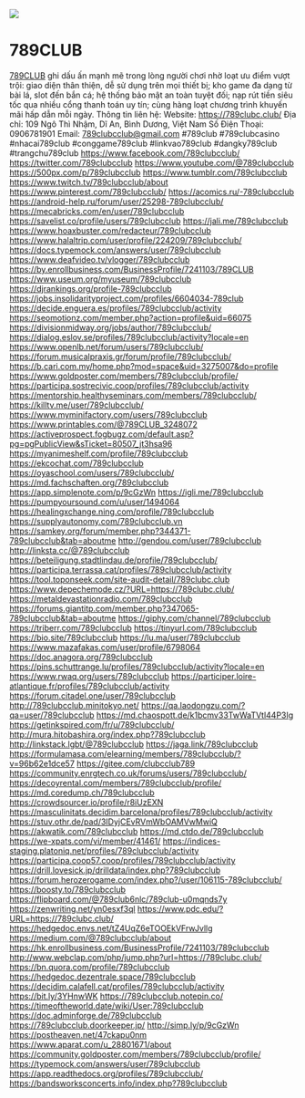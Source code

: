 ![](https://md.kif.rocks/uploads/3082c7e8-145a-40cc-a5e5-e4aadb67a980.jpeg)
# 789CLUB


<a href="https://789clubc.club/">789CLUB</a> ghi dấu ấn mạnh mẽ trong lòng người chơi nhờ loạt ưu điểm vượt trội: giao diện thân thiện, dễ sử dụng trên mọi thiết bị; kho game đa dạng từ bài lá, slot đến bắn cá; hệ thống bảo mật an toàn tuyệt đối; nạp rút tiền siêu tốc qua nhiều cổng thanh toán uy tín; cùng hàng loạt chương trình khuyến mãi hấp dẫn mỗi ngày.
Thông tin liên hệ:
Website: <a href="https://789clubc.club/">https://789clubc.club/</a>
Địa chỉ: 109 Ngô Thì Nhậm, Dĩ An, Bình Dương, Việt Nam
Số Điện Thoại: 0906781901
Email: 789clubcclub@gmail.com
#789club #789clubcasino #nhacai789club #conggame789club #linkvao789club #dangky789club #trangchu789club
<a href="https://www.facebook.com/789clubcclub/">https://www.facebook.com/789clubcclub/</a>
<a href="https://twitter.com/789clubcclub">https://twitter.com/789clubcclub</a>
<a href="https://www.youtube.com/@789clubcclub">https://www.youtube.com/@789clubcclub</a>
<a href="https://500px.com/p/789clubcclub">https://500px.com/p/789clubcclub</a>
<a href="https://www.tumblr.com/789clubcclub">https://www.tumblr.com/789clubcclub</a>
<a href="https://www.twitch.tv/789clubcclub/about">https://www.twitch.tv/789clubcclub/about</a>
<a href="https://www.pinterest.com/789clubcclub/">https://www.pinterest.com/789clubcclub/</a>
<a href="https://acomics.ru/-789clubcclub">https://acomics.ru/-789clubcclub</a>
<a href="https://android-help.ru/forum/user/25298-789clubcclub/">https://android-help.ru/forum/user/25298-789clubcclub/</a>
<a href="https://mecabricks.com/en/user/789clubcclub">https://mecabricks.com/en/user/789clubcclub</a>
<a href="https://savelist.co/profile/users/789clubcclub">https://savelist.co/profile/users/789clubcclub</a>
<a href="https://jali.me/789clubcclub">https://jali.me/789clubcclub</a>
<a href="https://www.hoaxbuster.com/redacteur/789clubcclub">https://www.hoaxbuster.com/redacteur/789clubcclub</a>
<a href="https://www.halaltrip.com/user/profile/224209/789clubcclub/">https://www.halaltrip.com/user/profile/224209/789clubcclub/</a>
<a href="https://docs.typemock.com/answers/user/789clubcclub">https://docs.typemock.com/answers/user/789clubcclub</a>
<a href="https://www.deafvideo.tv/vlogger/789clubcclub">https://www.deafvideo.tv/vlogger/789clubcclub</a>
<a href="https://by.enrollbusiness.com/BusinessProfile/7241103/789CLUB">https://by.enrollbusiness.com/BusinessProfile/7241103/789CLUB</a>
<a href="https://www.useum.org/myuseum/789clubcclub">https://www.useum.org/myuseum/789clubcclub</a>
<a href="https://djrankings.org/profile-789clubcclub">https://djrankings.org/profile-789clubcclub</a>
<a href="https://jobs.insolidarityproject.com/profiles/6604034-789club">https://jobs.insolidarityproject.com/profiles/6604034-789club</a>
<a href="https://decide.enguera.es/profiles/789clubcclub/activity">https://decide.enguera.es/profiles/789clubcclub/activity</a>
<a href="https://seomotionz.com/member.php?action=profile&uid=66075">https://seomotionz.com/member.php?action=profile&uid=66075</a>
<a href="https://divisionmidway.org/jobs/author/789clubcclub/">https://divisionmidway.org/jobs/author/789clubcclub/</a>
<a href="https://dialog.eslov.se/profiles/789clubcclub/activity?locale=en">https://dialog.eslov.se/profiles/789clubcclub/activity?locale=en</a>
<a href="https://www.openlb.net/forum/users/789clubcclub/">https://www.openlb.net/forum/users/789clubcclub/</a>
<a href="https://forum.musicalpraxis.gr/forum/profile/789clubcclub/">https://forum.musicalpraxis.gr/forum/profile/789clubcclub/</a>
<a href="https://b.cari.com.my/home.php?mod=space&uid=3275007&do=profile">https://b.cari.com.my/home.php?mod=space&uid=3275007&do=profile</a>
<a href="https://www.goldposter.com/members/789clubcclub/profile/">https://www.goldposter.com/members/789clubcclub/profile/</a>
<a href="https://participa.sostrecivic.coop/profiles/789clubcclub/activity">https://participa.sostrecivic.coop/profiles/789clubcclub/activity</a>
<a href="https://mentorship.healthyseminars.com/members/789clubcclub/">https://mentorship.healthyseminars.com/members/789clubcclub/</a>
<a href="https://killtv.me/user/789clubcclub/">https://killtv.me/user/789clubcclub/</a>
<a href="https://www.myminifactory.com/users/789clubcclub">https://www.myminifactory.com/users/789clubcclub</a>
<a href="https://www.printables.com/@789CLUB_3248072">https://www.printables.com/@789CLUB_3248072</a>
<a href="https://activeprospect.fogbugz.com/default.asp?pg=pgPublicView&sTicket=80507_jt3hsa96">https://activeprospect.fogbugz.com/default.asp?pg=pgPublicView&sTicket=80507_jt3hsa96</a>
<a href="https://myanimeshelf.com/profile/789clubcclub">https://myanimeshelf.com/profile/789clubcclub</a>
<a href="https://ekcochat.com/789clubcclub">https://ekcochat.com/789clubcclub</a>
<a href="https://oyaschool.com/users/789clubcclub/">https://oyaschool.com/users/789clubcclub/</a>
<a href="https://md.fachschaften.org/789clubcclub">https://md.fachschaften.org/789clubcclub</a>
<a href="https://app.simplenote.com/p/9cGzWn">https://app.simplenote.com/p/9cGzWn</a>
<a href="https://igli.me/789clubcclub">https://igli.me/789clubcclub</a>
<a href="https://pumpyoursound.com/u/user/1494064">https://pumpyoursound.com/u/user/1494064</a>
<a href="https://healingxchange.ning.com/profile/789clubcclub">https://healingxchange.ning.com/profile/789clubcclub</a>
<a href="https://supplyautonomy.com/789clubcclub.vn">https://supplyautonomy.com/789clubcclub.vn</a>
<a href="https://samkey.org/forum/member.php?344371-789clubcclub&tab=aboutme">https://samkey.org/forum/member.php?344371-789clubcclub&tab=aboutme</a>
<a href="http://gendou.com/user/789clubcclub">http://gendou.com/user/789clubcclub</a>
<a href="http://linksta.cc/@789clubcclub">http://linksta.cc/@789clubcclub</a>
<a href="https://beteiligung.stadtlindau.de/profile/789clubcclub/">https://beteiligung.stadtlindau.de/profile/789clubcclub/</a>
<a href="https://participa.terrassa.cat/profiles/789clubcclub/activity">https://participa.terrassa.cat/profiles/789clubcclub/activity</a>
<a href="https://tool.toponseek.com/site-audit-detail/789clubc.club">https://tool.toponseek.com/site-audit-detail/789clubc.club</a>
<a href="https://www.depechemode.cz/?URL=https://789clubc.club/">https://www.depechemode.cz/?URL=https://789clubc.club/</a>
<a href="https://metaldevastationradio.com/789clubcclub">https://metaldevastationradio.com/789clubcclub</a>
<a href="https://forums.giantitp.com/member.php?347065-789clubcclub&tab=aboutme">https://forums.giantitp.com/member.php?347065-789clubcclub&tab=aboutme</a>
<a href="https://giphy.com/channel/789clubcclub">https://giphy.com/channel/789clubcclub</a>
<a href="https://triberr.com/789clubcclub">https://triberr.com/789clubcclub</a>
<a href="https://tinyurl.com/789clubcclub">https://tinyurl.com/789clubcclub</a>
<a href="https://bio.site/789clubcclub">https://bio.site/789clubcclub</a>
<a href="https://lu.ma/user/789clubcclub">https://lu.ma/user/789clubcclub</a>
<a href="https://www.mazafakas.com/user/profile/6798064">https://www.mazafakas.com/user/profile/6798064</a>
<a href="https://doc.anagora.org/789clubcclub">https://doc.anagora.org/789clubcclub</a>
<a href="https://pins.schuttrange.lu/profiles/789clubcclub/activity?locale=en">https://pins.schuttrange.lu/profiles/789clubcclub/activity?locale=en</a>
<a href="https://www.rwaq.org/users/789clubcclub">https://www.rwaq.org/users/789clubcclub</a>
<a href="https://participer.loire-atlantique.fr/profiles/789clubcclub/activity">https://participer.loire-atlantique.fr/profiles/789clubcclub/activity</a>
<a href="https://forum.citadel.one/user/789clubcclub">https://forum.citadel.one/user/789clubcclub</a>
<a href="http://789clubcclub.minitokyo.net/">http://789clubcclub.minitokyo.net/</a>
<a href="https://qa.laodongzu.com/?qa=user/789clubcclub">https://qa.laodongzu.com/?qa=user/789clubcclub</a>
<a href="https://md.chaospott.de/k1bcmv33TwWaTVtl44P3Ig">https://md.chaospott.de/k1bcmv33TwWaTVtl44P3Ig</a>
<a href="https://getinkspired.com/fr/u/789clubcclub/">https://getinkspired.com/fr/u/789clubcclub/</a>
<a href="http://mura.hitobashira.org/index.php?789clubcclub">http://mura.hitobashira.org/index.php?789clubcclub</a>
<a href="http://linkstack.lgbt/@789clubcclub">http://linkstack.lgbt/@789clubcclub</a>
<a href="https://jaga.link/789clubcclub">https://jaga.link/789clubcclub</a>
<a href="https://formulamasa.com/elearning/members/789clubcclub/?v=96b62e1dce57">https://formulamasa.com/elearning/members/789clubcclub/?v=96b62e1dce57</a>
<a href="https://gitee.com/clubcclub789">https://gitee.com/clubcclub789</a>
<a href="https://community.enrgtech.co.uk/forums/users/789clubcclub/">https://community.enrgtech.co.uk/forums/users/789clubcclub/</a>
<a href="https://decoyrental.com/members/789clubcclub/profile/">https://decoyrental.com/members/789clubcclub/profile/</a>
<a href="https://md.coredump.ch/789clubcclub">https://md.coredump.ch/789clubcclub</a>
<a href="https://crowdsourcer.io/profile/r8iUzEXN">https://crowdsourcer.io/profile/r8iUzEXN</a>
<a href="https://masculinitats.decidim.barcelona/profiles/789clubcclub/activity">https://masculinitats.decidim.barcelona/profiles/789clubcclub/activity</a>
<a href="https://stuv.othr.de/pad/3IDyjCEvRVmWbOAMVwMwiQ">https://stuv.othr.de/pad/3IDyjCEvRVmWbOAMVwMwiQ</a>
<a href="https://akwatik.com/789clubcclub">https://akwatik.com/789clubcclub</a>
<a href="https://md.ctdo.de/789clubcclub">https://md.ctdo.de/789clubcclub</a>
<a href="https://we-xpats.com/vi/member/41461/">https://we-xpats.com/vi/member/41461/</a>
<a href="https://indices-staging.platoniq.net/profiles/789clubcclub/activity">https://indices-staging.platoniq.net/profiles/789clubcclub/activity</a>
<a href="https://participa.coop57.coop/profiles/789clubcclub/activity">https://participa.coop57.coop/profiles/789clubcclub/activity</a>
<a href="https://drill.lovesick.jp/drilldata/index.php?789clubcclub">https://drill.lovesick.jp/drilldata/index.php?789clubcclub</a>
<a href="https://forum.herozerogame.com/index.php?/user/106115-789clubcclub/">https://forum.herozerogame.com/index.php?/user/106115-789clubcclub/</a>
<a href="https://boosty.to/789clubcclub">https://boosty.to/789clubcclub</a>
<a href="https://flipboard.com/@789club6nlc/789club-u0mqnds7y">https://flipboard.com/@789club6nlc/789club-u0mqnds7y</a>
<a href="https://zenwriting.net/yn0esxf3ql">https://zenwriting.net/yn0esxf3ql</a>
<a href="https://www.pdc.edu/?URL=https://789clubc.club/">https://www.pdc.edu/?URL=https://789clubc.club/</a>
<a href="https://hedgedoc.envs.net/tZ4UqZ6eTOOEkVFrwJvllg">https://hedgedoc.envs.net/tZ4UqZ6eTOOEkVFrwJvllg</a>
<a href="https://medium.com/@789clubcclub/about">https://medium.com/@789clubcclub/about</a>
<a href="https://hk.enrollbusiness.com/BusinessProfile/7241103/789clubcclub">https://hk.enrollbusiness.com/BusinessProfile/7241103/789clubcclub</a>
<a href="http://www.webclap.com/php/jump.php?url=https://789clubc.club/">http://www.webclap.com/php/jump.php?url=https://789clubc.club/</a>
<a href="https://bn.quora.com/profile/789clubcclub">https://bn.quora.com/profile/789clubcclub</a>
<a href="https://hedgedoc.dezentrale.space/789clubcclub">https://hedgedoc.dezentrale.space/789clubcclub</a>
<a href="https://decidim.calafell.cat/profiles/789clubcclub/activity">https://decidim.calafell.cat/profiles/789clubcclub/activity</a>
<a href="https://bit.ly/3YHnwWK">https://bit.ly/3YHnwWK</a>
<a href="https://789clubcclub.notepin.co/">https://789clubcclub.notepin.co/</a>
<a href="https://timeoftheworld.date/wiki/User:789clubcclub">https://timeoftheworld.date/wiki/User:789clubcclub</a>
<a href="https://doc.adminforge.de/789clubcclub">https://doc.adminforge.de/789clubcclub</a>
<a href="https://789clubcclub.doorkeeper.jp/">https://789clubcclub.doorkeeper.jp/</a>
<a href="http://simp.ly/p/9cGzWn">http://simp.ly/p/9cGzWn</a>
<a href="https://postheaven.net/47ckapu0nm">https://postheaven.net/47ckapu0nm</a>
<a href="https://www.aparat.com/u_28801671/about">https://www.aparat.com/u_28801671/about</a>
<a href="https://community.goldposter.com/members/789clubcclub/profile/">https://community.goldposter.com/members/789clubcclub/profile/</a>
<a href="https://typemock.com/answers/user/789clubcclub">https://typemock.com/answers/user/789clubcclub</a>
<a href="https://app.readthedocs.org/profiles/789clubcclub/">https://app.readthedocs.org/profiles/789clubcclub/</a>
<a href="https://bandsworksconcerts.info/index.php?789clubcclub">https://bandsworksconcerts.info/index.php?789clubcclub</a>
